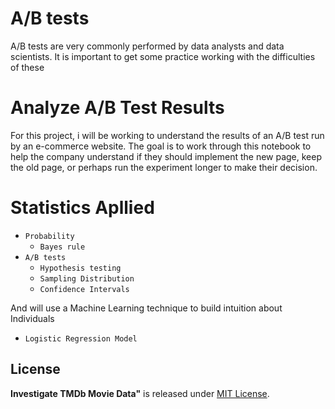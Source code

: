 # A/B tests

A/B tests are very commonly performed by data analysts and data scientists.  It is important to get some practice working with the difficulties of these 


# Analyze A/B Test Results
For this project, i will be working to understand the results of an A/B test run by an e-commerce website.  The goal is to work through this notebook to help the company understand if they should implement the new page, keep the old page, or perhaps run the experiment longer to make their decision.


# Statistics Apllied
* `Probability`
  * `Bayes rule` 
* `A/B tests`
  *  `Hypothesis testing`
  *  `Sampling Distribution`
  *  `Confidence Intervals`
  
  
  
And will use a Machine Learning technique to build intuition about Individuals 

 * `Logistic Regression Model `

## License
**Investigate TMDb Movie Data"** is released under [MIT License](https://choosealicense.com/licenses/mit/).